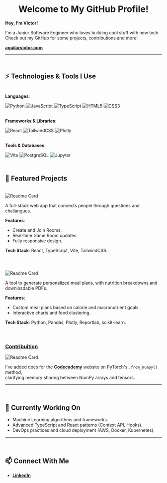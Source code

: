 **<h1 align="center">Welcome to My GitHub Profile!</h1>**

**Hey, I'm Victor!**
  
I'm a Junior Software Engineer who loves building cool stuff with new tech.<br >Check out my GitHub for some projects, contributions and more!

**[aguilarvictor.com](https://www.aguilarvictor.com)**

---

## <br> ⚡ **Technologies & Tools I Use**

<br>**Languages**:  
 
![Python](https://img.shields.io/badge/Python-3776AB?style=for-the-badge&logo=python&logoColor=white) ![JavaScript](https://img.shields.io/badge/JavaScript-F7DF1E?style=for-the-badge&logo=javascript&logoColor=black) ![TypeScript](https://img.shields.io/badge/TypeScript-007ACC?style=for-the-badge&logo=typescript&logoColor=white) ![HTML5](https://img.shields.io/badge/HTML5-E34F26?style=for-the-badge&logo=html5&logoColor=white) ![CSS3](https://img.shields.io/badge/CSS3-1572B6?style=for-the-badge&logo=css3&logoColor=white)  

<br>**Frameworks & Libraries**:  
 
![React](https://img.shields.io/badge/React-61DAFB?style=for-the-badge&logo=react&logoColor=black) ![TailwindCSS](https://img.shields.io/badge/TailwindCSS-06B6D4?style=for-the-badge&logo=tailwind-css&logoColor=white) ![Plotly](https://img.shields.io/badge/Plotly-3F4C5B?style=for-the-badge&logo=plotly&logoColor=white)

<br>**Tools & Databases**:  
 
![Vite](https://img.shields.io/badge/Vite-646CFF?style=for-the-badge&logo=vite&logoColor=white) ![PostgreSQL](https://img.shields.io/badge/PostgreSQL-336791?style=for-the-badge&logo=postgresql&logoColor=white) ![Jupyter](https://img.shields.io/badge/Jupyter-F37626?style=for-the-badge&logo=jupyter&logoColor=white)

## <br> 🌟 **Featured Projects**

<br>![Readme Card](https://github-readme-stats.vercel.app/api/pin/?username=aguilar-victor&repo=icebreaker)

A full-stack web app that connects people through questions and challangues.

**Features**:
- Create and Join Rooms.
- Real-time Game Room updates.
- Fully responsive design.

**Tech Stack**: React, TypeScript, Vite, TailwindCSS.

#

<br>![Readme Card](https://github-readme-stats.vercel.app/api/pin/?username=aguilar-victor&repo=mealplanner)

A tool to generate personalized meal plans, with nutrition breakdowns and downloadable PDFs.

**Features**:
- Custom meal plans based on calorie and macronutrient goals.
- Interactive charts and food clustering.

**Tech Stack**: Python, Pandas, Plotly, Reportlab, scikit-learn.

#

### <br> [Contribuition](https://github.com/aguilar-victor/docs)  

![Readme Card](https://github-readme-stats.vercel.app/api/pin/?username=aguilar-victor&repo=docs)

I've added docs for the **[Codecademy](https://www.codecademy.com/resources/docs/pytorch/tensor-operations/from-numpy)** website on PyTorch's `.from_numpy()` method,<br>clarifying memory sharing between NumPy arrays and tensors.

---

<br>

## 🔭 **Currently Working On**

- Machine Learning algorithms and frameworks.   
- Advanced TypeScript and React patterns (Context API, Hooks).   
- DevOps practices and cloud deployment (AWS, Docker, Kubernetes).   

---

<br>

## 📫 **Connect With Me**

- **[LinkedIn](https://www.linkedin.com/in/ag-victor)**
